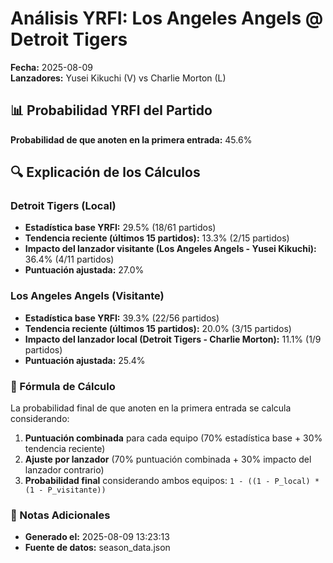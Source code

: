 # Análisis YRFI: Los Angeles Angels @ Detroit Tigers

**Fecha:** 2025-08-09  
**Lanzadores:** Yusei Kikuchi (V) vs Charlie Morton (L)

## 📊 Probabilidad YRFI del Partido

**Probabilidad de que anoten en la primera entrada:** 45.6%

## 🔍 Explicación de los Cálculos

### Detroit Tigers (Local)
- **Estadística base YRFI:** 29.5% (18/61 partidos)
- **Tendencia reciente (últimos 15 partidos):** 13.3% (2/15 partidos)
- **Impacto del lanzador visitante (Los Angeles Angels - Yusei Kikuchi):** 36.4% (4/11 partidos)
- **Puntuación ajustada:** 27.0%

### Los Angeles Angels (Visitante)
- **Estadística base YRFI:** 39.3% (22/56 partidos)
- **Tendencia reciente (últimos 15 partidos):** 20.0% (3/15 partidos)
- **Impacto del lanzador local (Detroit Tigers - Charlie Morton):** 11.1% (1/9 partidos)
- **Puntuación ajustada:** 25.4%

### 📝 Fórmula de Cálculo

La probabilidad final de que anoten en la primera entrada se calcula considerando:
1. **Puntuación combinada** para cada equipo (70% estadística base + 30% tendencia reciente)
2. **Ajuste por lanzador** (70% puntuación combinada + 30% impacto del lanzador contrario)
3. **Probabilidad final** considerando ambos equipos: `1 - ((1 - P_local) * (1 - P_visitante))`

### 📌 Notas Adicionales

- **Generado el:** 2025-08-09 13:23:13
- **Fuente de datos:** season_data.json
